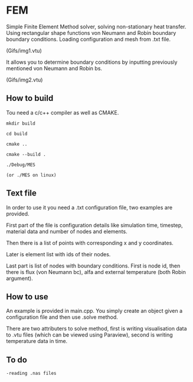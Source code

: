 # FEM

Simple Finite Element Method solver, solving non-stationary heat transfer. Using rectangular shape functions von Neumann and Robin boundary boundary conditions. 
Loading configuration and mesh from .txt file.


(Gifs/img1.vtu)

It allows you to determine boundary conditions by inputting previously mentioned von Neumann and Robin bs.

(Gifs/img2.vtu)

## How to build 

Tou need a c/c++ compiler as well as CMAKE.

    mkdir build

    cd build

    cmake ..

    cmake --build .

    ./Debug/MES

    (or ./MES on linux)

## Text file

In order to use it you need a .txt configuration file, two examples are provided.

First part of the file is configuration details like simulation time, timestep, material data and number of nodes and elements.

Then there is a list of points with corresponding x and y coordinates.

Later is element list with ids of their nodes.

Last part is list of nodes with boundary conditions. First is node id, then there is flux (von Neumann bc), alfa and external temperature (both Robin argument).

## How to use

An example is provided in main.cpp. You simply create an object given a configuration file and then use .solve method.

There are two attributers to solve method, first is writing visualisation data to .vtu files (which can be viewed using Paraview), second is writing temperature data in time.

## To do

    -reading .nas files
